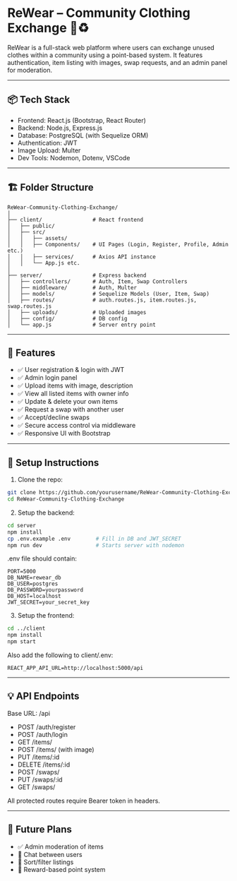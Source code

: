 # ReWear – Community Clothing Exchange 🧥♻️

ReWear is a full-stack web platform where users can exchange unused clothes within a community using a point-based system. It features authentication, item listing with images, swap requests, and an admin panel for moderation.

---

## 📦 Tech Stack

* Frontend: React.js (Bootstrap, React Router)
* Backend: Node.js, Express.js
* Database: PostgreSQL (with Sequelize ORM)
* Authentication: JWT
* Image Upload: Multer
* Dev Tools: Nodemon, Dotenv, VSCode

---

## 🏗️ Folder Structure

```
ReWear-Community-Clothing-Exchange/
│
├── client/                # React frontend
│   ├── public/
│   ├── src/
│   │   ├── assets/
│   │   ├── Components/    # UI Pages (Login, Register, Profile, Admin etc.)
│   │   ├── services/      # Axios API instance
│   │   └── App.js etc.
│
├── server/                # Express backend
│   ├── controllers/       # Auth, Item, Swap Controllers
│   ├── middleware/        # Auth, Multer
│   ├── models/            # Sequelize Models (User, Item, Swap)
│   ├── routes/            # auth.routes.js, item.routes.js, swap.routes.js
│   ├── uploads/           # Uploaded images
│   ├── config/            # DB config
│   └── app.js             # Server entry point
```

---

## 🔐 Features

* ✅ User registration & login with JWT
* ✅ Admin login panel
* ✅ Upload items with image, description
* ✅ View all listed items with owner info
* ✅ Update & delete your own items
* ✅ Request a swap with another user
* ✅ Accept/decline swaps
* ✅ Secure access control via middleware
* ✅ Responsive UI with Bootstrap

---

## 🔧 Setup Instructions

1. Clone the repo:

```bash
git clone https://github.com/yourusername/ReWear-Community-Clothing-Exchange.git
cd ReWear-Community-Clothing-Exchange
```

2. Setup the backend:

```bash
cd server
npm install
cp .env.example .env        # Fill in DB and JWT_SECRET
npm run dev                 # Starts server with nodemon
```

.env file should contain:

```
PORT=5000
DB_NAME=rewear_db
DB_USER=postgres
DB_PASSWORD=yourpassword
DB_HOST=localhost
JWT_SECRET=your_secret_key
```

3. Setup the frontend:

```bash
cd ../client
npm install
npm start
```

Also add the following to client/.env:

```
REACT_APP_API_URL=http://localhost:5000/api
```

---

## 💡 API Endpoints

Base URL: /api

* POST /auth/register
* POST /auth/login
* GET /items/
* POST /items/ (with image)
* PUT /items/\:id
* DELETE /items/\:id
* POST /swaps/
* PUT /swaps/\:id
* GET /swaps/

All protected routes require Bearer token in headers.

---

## 📌 Future Plans

* ✅ Admin moderation of items
* 🔲 Chat between users
* 🔲 Sort/filter listings
* 🔲 Reward-based point system


